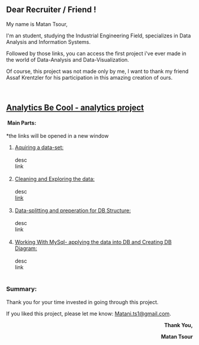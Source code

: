 <h2 style="text-align: left;"><strong>Dear Recruiter / Friend !&nbsp;</strong></h2>
<p style="text-align: left;">My name is Matan Tsour,</p>
<p style="text-align: left;">I'm an student, studying the Industrial Engineering Field, specializes in Data Analysis and Information Systems.&nbsp;</p>
<p style="text-align: left;">Followed by those links, you can access the first&nbsp;project i've ever made in the world of Data-Analysis&nbsp;and Data-Visualization.</p>
<p style="text-align: left;">Of course, this project was not made&nbsp;only&nbsp;by&nbsp;me, I want to thank my friend Assaf Krentzler for his participation in this amazing creation&nbsp;of ours.&nbsp;</p>
<p style="text-align: left;">&nbsp;</p>
<h2 style="text-align: left;"><span style="text-decoration: underline;">Analytics Be Cool - analytics project</span></h2>
<h4>&nbsp;Main&nbsp;Parts:</h4>
<p>*the links will be opened in a new window</p>
<ol>
<li><span style="text-decoration: underline;">Aquiring a data-set:<br /></span><br />desc<br />link<br /><br /></li>
<li><span style="text-decoration: underline;">Cleaning and Exploring the data:<br /></span><br />desc<br /><a href="https://github.com/matantsour/ABC_project_test/blob/gh-pages/ABC_Project_20.5.20.ipynb" target="_blank">link</a><br /><br /></li>
<li><span style="text-decoration: underline;">Data-splitting and preperation for DB Structure:<br /></span><br />desc<br />link<br /><br /></li>
<li><span style="text-decoration: underline;">Working With MySql- applying the data into DB and Creating DB Diagram:<br /></span><br />desc<br />link<br /><br /></li>
</ol>
<h3>Summary:</h3>
<p>Thank you for your time invested in going through this project.</p>
<p>If you liked this project, please let me know: <a href="mailto:Matani.ts1@gmail.com">Matani.ts1@gmail.com</a>.</p>
<p style="text-align: right;"><strong>Thank You,</strong></p>
<p style="text-align: right;"><strong>Matan Tsour</strong></p>
